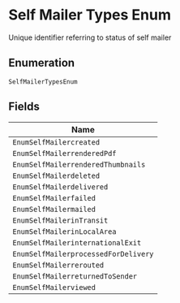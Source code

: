
# Self Mailer Types Enum

Unique identifier referring to status of self mailer

## Enumeration

`SelfMailerTypesEnum`

## Fields

| Name |
|  --- |
| `EnumSelfMailercreated` |
| `EnumSelfMailerrenderedPdf` |
| `EnumSelfMailerrenderedThumbnails` |
| `EnumSelfMailerdeleted` |
| `EnumSelfMailerdelivered` |
| `EnumSelfMailerfailed` |
| `EnumSelfMailermailed` |
| `EnumSelfMailerinTransit` |
| `EnumSelfMailerinLocalArea` |
| `EnumSelfMailerinternationalExit` |
| `EnumSelfMailerprocessedForDelivery` |
| `EnumSelfMailerrerouted` |
| `EnumSelfMailerreturnedToSender` |
| `EnumSelfMailerviewed` |

